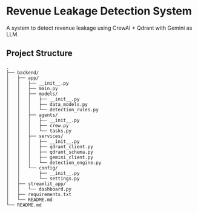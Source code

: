 # Revenue Leakage Detection System

A system to detect revenue leakage using CrewAI + Qdrant with Gemini as LLM.

## Project Structure

```
.
├── backend/
│   ├── app/
│   │   ├── __init__.py
│   │   ├── main.py
│   │   ├── models/
│   │   │   ├── __init__.py
│   │   │   ├── data_models.py
│   │   │   └── detection_rules.py
│   │   ├── agents/
│   │   │   ├── __init__.py
│   │   │   ├── crew.py
│   │   │   └── tasks.py
│   │   ├── services/
│   │   │   ├── __init__.py
│   │   │   ├── qdrant_client.py
│   │   │   ├── qdrant_schema.py
│   │   │   ├── gemini_client.py
│   │   │   └── detection_engine.py
│   │   └── config/
│   │       ├── __init__.py
│   │       └── settings.py
│   ├── streamlit_app/
│   │   └── dashboard.py
│   ├── requirements.txt
│   └── README.md
└── README.md
```